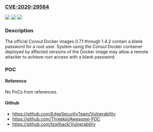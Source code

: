 ### [CVE-2020-29564](https://cve.mitre.org/cgi-bin/cvename.cgi?name=CVE-2020-29564)
![](https://img.shields.io/static/v1?label=Product&message=n%2Fa&color=blue)
![](https://img.shields.io/static/v1?label=Version&message=n%2Fa&color=blue)
![](https://img.shields.io/static/v1?label=Vulnerability&message=n%2Fa&color=brighgreen)

### Description

The official Consul Docker images 0.7.1 through 1.4.2 contain a blank password for a root user. System using the Consul Docker container deployed by affected versions of the Docker image may allow a remote attacker to achieve root access with a blank password.

### POC

#### Reference
No PoCs from references.

#### Github
- https://github.com/EdgeSecurityTeam/Vulnerability
- https://github.com/Threekiii/Awesome-POC
- https://github.com/tzwlhack/Vulnerability


